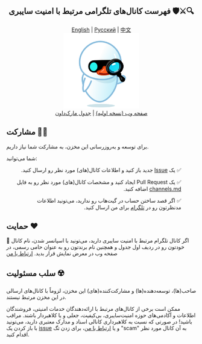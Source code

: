 <div align="center">
<h2>فهرست کانال‌های تلگرامی مرتبط با امنیت سایبری 🛡️⚔️🔍</h2>
</div>
<div align="center">
  <a href="./README-en.md">English</a> | 
  <a href="./README-ru.md">Русский</a> | 
  <a href="./README-zh.md">中文</a>
</div>

<div align="center">
  <img src="../src/assets/icon.png" width="200" height="200" alt="Icon">
</div>

<div align="center">
  <a href="https://mehrazino.github.io/tg-cybersec/">صفحه وب (نسخه اولیه)</a> |
  <a href="../src/data/channels.md">جدول مارک‌داون</a>
</div>

## مشارکت 🤝🔄

برای توسعه و به‌روزرسانی این مخزن، به مشارکت شما نیاز داریم.

شما می‌توانید:

<ul dir="rtl">
  <p>✅ یک <a href="https://github.com/mehrazino/tg-cybersec/issues/new">Issue</a> جدید باز کنید و اطلاعات کانال(های) مورد نظر رو ارسال کنید.</p>
  <p>✅ یک Pull Request ایجاد کنید و مشخصات کانال(های) مورد نظر رو به فایل <a href="../src/data/channels.md">channels.md</a> اضافه کنید.</p>
  
  <p>✅ اگر قصد ساختن حساب در گیت‌هاب رو ندارید، می‌تونید اطلاعات مدنظرتون رو در <a href="https://telegram.me/mehrazeno">تلگرام</a> برای من ارسال کنید.</p>
</ul>

## حمایت ❤️

💟 اگر کانال تلگرام مرتبط با امنیت سایبری دارید، می‌تونید با اسپانسر شدن، نام کانال خودتون رو در ردیف اول جدول و همچنین نام برندتون رو به عنوان حامی رسمی، در صفحه وب در معرض نمایش قرار بدید. <a href="https://telegram.me/mehrazeno">ارتباط با من</a>

## سلب مسئولیت ☢️

صاحب(ها)، توسعه‌دهنده‌(ها) و مشارکت‌کننده(های) این مخزن، لزوماً با کانال‌های ارسالی در این مخزن مرتبط نیستند.

ممکن است برخی از کانال‌های مرتبط با ارائه‌دهندگان خدمات امنیتی، فروشندگان اطلاعات و آکادمی‌های حوزه امنیت‌سایبری، بی‌کیفیت، جعلی و یا کلاهبردار باشند. مراقب باشید!
در صورتی که نسبت به کلاهبرداری کانالی اسناد و مدارک معتبری دارید، می‌تونید با باز کردن یک <a href="https://github.com/mehrazino/tg-cybersec/issues/new">issue</a> و یا <a href="https://telegram.me/mehrazeno">ارتباط با من</a>، برای زدن تگ "scam" به آن کانال مورد نظر اقدام کنید.
